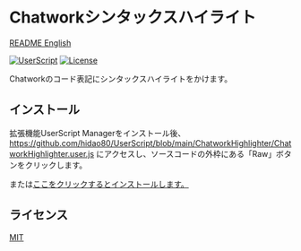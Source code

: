 # Chatworkシンタックスハイライト

[README English](./README.md)

[![UserScript](https://img.shields.io/badge/Framework-UserScript-blue.svg)](https://en.wikipedia.org/wiki/Userscript)
[![License](https://img.shields.io/github/license/hidao80/UserScript)](/LICENSE)

Chatworkのコード表記にシンタックスハイライトをかけます。

## インストール

拡張機能UserScript Managerをインストール後、https://github.com/hidao80/UserScript/blob/main/ChatworkHighlighter/ChatworkHighlighter.user.js にアクセスし、ソースコードの外枠にある「Raw」ボタンをクリックします。

または[ここをクリックするとインストールします。](https://github.com/hidao80/UserScript/raw/main/ChatworkHighlighter/ChatworkHighlighter.user.js)

## ライセンス

[MIT](/LICENSE)
